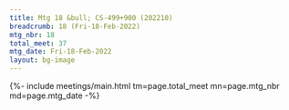 ```yaml
---
title: Mtg 18 &bull; CS-499+900 (202210)
breadcrumb: 18 (Fri-18-Feb-2022)
mtg_nbr: 18
total_meet: 37
mtg_date: Fri-18-Feb-2022
layout: bg-image
---
```


{%- include meetings/main.html
    tm=page.total_meet
    mn=page.mtg_nbr
    md=page.mtg_date
-%}
